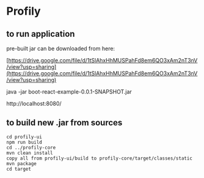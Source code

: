 # Profily
## to run application

pre-built jar can be downloaded from here:

[https://drive.google.com/file/d/1tSlAhxHhMUSPahFd8em6QO3xAm2nT3nV/view?usp=sharing](https://drive.google.com/file/d/1tSlAhxHhMUSPahFd8em6QO3xAm2nT3nV/view?usp=sharing)

java -jar boot-react-example-0.0.1-SNAPSHOT.jar

http://localhost:8080/


## to build new .jar from sources
```
cd profily-ui
npm run build
cd ../profily-core
mvn clean install
copy all from profily-ui/build to profily-core/target/classes/static
mvn package
cd target
```

